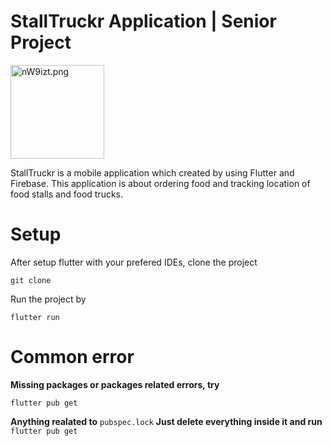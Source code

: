 # StallTruckr Application | Senior Project

<img src="https://www.picz.in.th/image/stalltruckr-logo-merchant-tran.nW9izt" alt="nW9izt.png" width="150"/>

StallTruckr is a mobile application which created by using Flutter and Firebase. This application is about ordering food and tracking location of food stalls and food trucks.

# Setup

After setup flutter with your prefered IDEs, clone the project

`git clone`

Run the project by

`flutter run`

# Common error

**Missing packages or packages related errors, try**

`flutter pub get`

**Anything realated to**
`pubspec.lock`
**Just delete everything inside it and run**
`flutter pub get`
